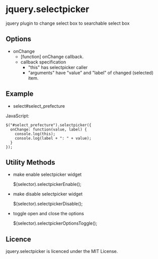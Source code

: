 jquery.selectpicker
========================================

jquery plugin to change select box to searchable select box


Options
------------------------------------------------------------
- onChange
  - [function] onChange callback.
   - callback specification
     - "this" has selectpicker caller
     - "arguments" have "value" and "label" of changed (selected) item.


Example
------------------------------------------------------------

- select#select_prefecture

JavaScript:

    $("#select_prefecture").selectpicker({
      onChange: function(value, label) {
        console.log(this);
        console.log(label + ": " + value);
      }
    });


Utility Methods
------------------------------------------------------------

- make enable selectpicker widget

    $(selector).selectpickerEnable();

- make disable selectpicker widget

    $(selector).selectpickerDisable();

- toggle open and close the options

    $(selector).selectpickerOptionsToggle();


Licence
------------------------------------------------------------
jquery.selectpicker is licenced under the MIT License.
